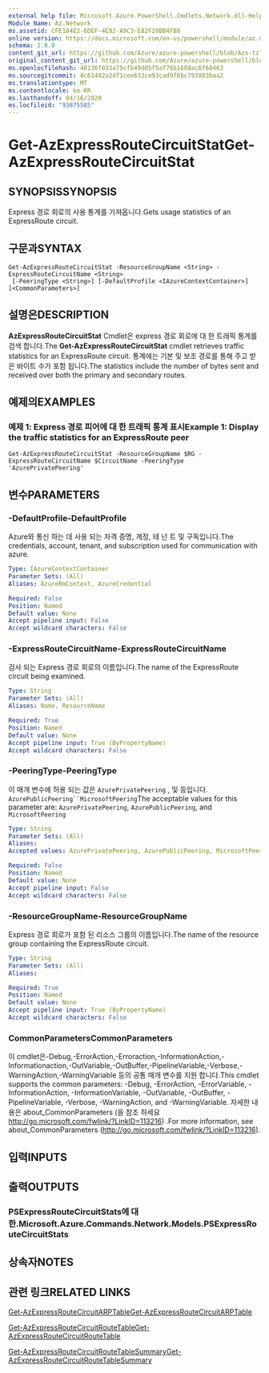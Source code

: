 ```yaml
---
external help file: Microsoft.Azure.PowerShell.Cmdlets.Network.dll-Help.xml
Module Name: Az.Network
ms.assetid: CFE184E2-6DEF-4E92-A9C3-E82F29BB4FB8
online version: https://docs.microsoft.com/en-us/powershell/module/az.network/get-AzExpressRouteCircuitStat
schema: 2.0.0
content_git_url: https://github.com/Azure/azure-powershell/blob/Azs-tzl/src/Network/Network/help/Get-AzExpressRouteCircuitStat.md
original_content_git_url: https://github.com/Azure/azure-powershell/blob/Azs-tzl/src/Network/Network/help/Get-AzExpressRouteCircuitStat.md
ms.openlocfilehash: 48136f033a75cfb49d05f5af76b1688ac6f68463
ms.sourcegitcommit: 4c61442a2df1cee633ce93cad9f6bc793803baa2
ms.translationtype: MT
ms.contentlocale: ko-KR
ms.lasthandoff: 04/16/2020
ms.locfileid: "93875585"
---
```

# <span data-ttu-id="f35cc-101">Get-AzExpressRouteCircuitStat</span><span class="sxs-lookup"><span data-stu-id="f35cc-101">Get-AzExpressRouteCircuitStat</span></span>

## <span data-ttu-id="f35cc-102">SYNOPSIS</span><span class="sxs-lookup"><span data-stu-id="f35cc-102">SYNOPSIS</span></span>
<span data-ttu-id="f35cc-103">Express 경로 회로의 사용 통계를 가져옵니다.</span><span class="sxs-lookup"><span data-stu-id="f35cc-103">Gets usage statistics of an ExpressRoute circuit.</span></span>

## <span data-ttu-id="f35cc-104">구문과</span><span class="sxs-lookup"><span data-stu-id="f35cc-104">SYNTAX</span></span>

```
Get-AzExpressRouteCircuitStat -ResourceGroupName <String> -ExpressRouteCircuitName <String>
 [-PeeringType <String>] [-DefaultProfile <IAzureContextContainer>] [<CommonParameters>]
```

## <span data-ttu-id="f35cc-105">설명은</span><span class="sxs-lookup"><span data-stu-id="f35cc-105">DESCRIPTION</span></span>
<span data-ttu-id="f35cc-106">**AzExpressRouteCircuitStat** Cmdlet은 express 경로 회로에 대 한 트래픽 통계를 검색 합니다.</span><span class="sxs-lookup"><span data-stu-id="f35cc-106">The **Get-AzExpressRouteCircuitStat** cmdlet retrieves traffic statistics for an ExpressRoute circuit.</span></span> <span data-ttu-id="f35cc-107">통계에는 기본 및 보조 경로를 통해 주고 받은 바이트 수가 포함 됩니다.</span><span class="sxs-lookup"><span data-stu-id="f35cc-107">The statistics include the number of bytes sent and received over both the primary and secondary routes.</span></span>

## <span data-ttu-id="f35cc-108">예제의</span><span class="sxs-lookup"><span data-stu-id="f35cc-108">EXAMPLES</span></span>

### <span data-ttu-id="f35cc-109">예제 1: Express 경로 피어에 대 한 트래픽 통계 표시</span><span class="sxs-lookup"><span data-stu-id="f35cc-109">Example 1: Display the traffic statistics for an ExpressRoute peer</span></span>
```
Get-AzExpressRouteCircuitStat -ResourceGroupName $RG -ExpressRouteCircuitName $CircuitName -PeeringType 'AzurePrivatePeering'
```

## <span data-ttu-id="f35cc-110">변수</span><span class="sxs-lookup"><span data-stu-id="f35cc-110">PARAMETERS</span></span>

### <span data-ttu-id="f35cc-111">-DefaultProfile</span><span class="sxs-lookup"><span data-stu-id="f35cc-111">-DefaultProfile</span></span>
<span data-ttu-id="f35cc-112">Azure와 통신 하는 데 사용 되는 자격 증명, 계정, 테 넌 트 및 구독입니다.</span><span class="sxs-lookup"><span data-stu-id="f35cc-112">The credentials, account, tenant, and subscription used for communication with azure.</span></span>

```yaml
Type: IAzureContextContainer
Parameter Sets: (All)
Aliases: AzureRmContext, AzureCredential

Required: False
Position: Named
Default value: None
Accept pipeline input: False
Accept wildcard characters: False
```

### <span data-ttu-id="f35cc-113">-ExpressRouteCircuitName</span><span class="sxs-lookup"><span data-stu-id="f35cc-113">-ExpressRouteCircuitName</span></span>
<span data-ttu-id="f35cc-114">검사 되는 Express 경로 회로의 이름입니다.</span><span class="sxs-lookup"><span data-stu-id="f35cc-114">The name of the ExpressRoute circuit being examined.</span></span>

```yaml
Type: String
Parameter Sets: (All)
Aliases: Name, ResourceName

Required: True
Position: Named
Default value: None
Accept pipeline input: True (ByPropertyName)
Accept wildcard characters: False
```

### <span data-ttu-id="f35cc-115">-PeeringType</span><span class="sxs-lookup"><span data-stu-id="f35cc-115">-PeeringType</span></span>
<span data-ttu-id="f35cc-116">이 매개 변수에 허용 되는 값은 `AzurePrivatePeering` , 및 등입니다. `AzurePublicPeering``MicrosoftPeering`</span><span class="sxs-lookup"><span data-stu-id="f35cc-116">The acceptable values for this parameter are: `AzurePrivatePeering`, `AzurePublicPeering`, and `MicrosoftPeering`</span></span>

```yaml
Type: String
Parameter Sets: (All)
Aliases: 
Accepted values: AzurePrivatePeering, AzurePublicPeering, MicrosoftPeering

Required: False
Position: Named
Default value: None
Accept pipeline input: False
Accept wildcard characters: False
```

### <span data-ttu-id="f35cc-117">-ResourceGroupName</span><span class="sxs-lookup"><span data-stu-id="f35cc-117">-ResourceGroupName</span></span>
<span data-ttu-id="f35cc-118">Express 경로 회로가 포함 된 리소스 그룹의 이름입니다.</span><span class="sxs-lookup"><span data-stu-id="f35cc-118">The name of the resource group containing the ExpressRoute circuit.</span></span>

```yaml
Type: String
Parameter Sets: (All)
Aliases: 

Required: True
Position: Named
Default value: None
Accept pipeline input: True (ByPropertyName)
Accept wildcard characters: False
```

### <span data-ttu-id="f35cc-119">CommonParameters</span><span class="sxs-lookup"><span data-stu-id="f35cc-119">CommonParameters</span></span>
<span data-ttu-id="f35cc-120">이 cmdlet은-Debug,-ErrorAction,-Erroraction,-InformationAction,-Informationaction,-OutVariable,-OutBuffer,-PipelineVariable,-Verbose,-WarningAction,-WarningVariable 등의 공통 매개 변수를 지원 합니다.</span><span class="sxs-lookup"><span data-stu-id="f35cc-120">This cmdlet supports the common parameters: -Debug, -ErrorAction, -ErrorVariable, -InformationAction, -InformationVariable, -OutVariable, -OutBuffer, -PipelineVariable, -Verbose, -WarningAction, and -WarningVariable.</span></span> <span data-ttu-id="f35cc-121">자세한 내용은 about_CommonParameters (을 참조 하세요 http://go.microsoft.com/fwlink/?LinkID=113216) .</span><span class="sxs-lookup"><span data-stu-id="f35cc-121">For more information, see about_CommonParameters (http://go.microsoft.com/fwlink/?LinkID=113216).</span></span>

## <span data-ttu-id="f35cc-122">입력</span><span class="sxs-lookup"><span data-stu-id="f35cc-122">INPUTS</span></span>

## <span data-ttu-id="f35cc-123">출력</span><span class="sxs-lookup"><span data-stu-id="f35cc-123">OUTPUTS</span></span>

### <span data-ttu-id="f35cc-124">PSExpressRouteCircuitStats에 대 한.</span><span class="sxs-lookup"><span data-stu-id="f35cc-124">Microsoft.Azure.Commands.Network.Models.PSExpressRouteCircuitStats</span></span>

## <span data-ttu-id="f35cc-125">상속자</span><span class="sxs-lookup"><span data-stu-id="f35cc-125">NOTES</span></span>

## <span data-ttu-id="f35cc-126">관련 링크</span><span class="sxs-lookup"><span data-stu-id="f35cc-126">RELATED LINKS</span></span>

[<span data-ttu-id="f35cc-127">Get-AzExpressRouteCircuitARPTable</span><span class="sxs-lookup"><span data-stu-id="f35cc-127">Get-AzExpressRouteCircuitARPTable</span></span>](Get-AzExpressRouteCircuitARPTable.md)

[<span data-ttu-id="f35cc-128">Get-AzExpressRouteCircuitRouteTable</span><span class="sxs-lookup"><span data-stu-id="f35cc-128">Get-AzExpressRouteCircuitRouteTable</span></span>](Get-AzExpressRouteCircuitRouteTable.md)

[<span data-ttu-id="f35cc-129">Get-AzExpressRouteCircuitRouteTableSummary</span><span class="sxs-lookup"><span data-stu-id="f35cc-129">Get-AzExpressRouteCircuitRouteTableSummary</span></span>](Get-AzExpressRouteCircuitRouteTableSummary.md)
